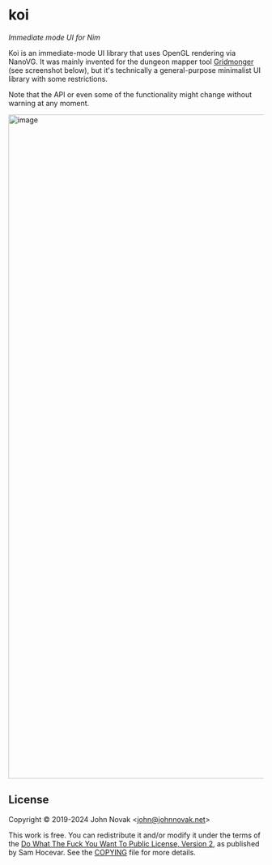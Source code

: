 # koi

*Immediate mode UI for Nim*

Koi is an immediate-mode UI library that uses OpenGL rendering via NanoVG. It was mainly invented for the dungeon mapper tool [Gridmonger](https://gridmonger.johnnovak.net/) (see screenshot below), but it's technically a general-purpose minimalist UI library with some restrictions.

Note that the API or even some of the functionality might change without warning at any moment.

<img width="1312" alt="image" src="https://github.com/johnnovak/koi/assets/698770/dbf58114-5a68-4937-96ed-cd0109eebc89">

## License

Copyright © 2019-2024 John Novak <<john@johnnovak.net>>

This work is free. You can redistribute it and/or modify it under the terms of
the [Do What The Fuck You Want To Public License, Version 2](http://www.wtfpl.net/), as published
by Sam Hocevar. See the [COPYING](./COPYING) file for more details.

